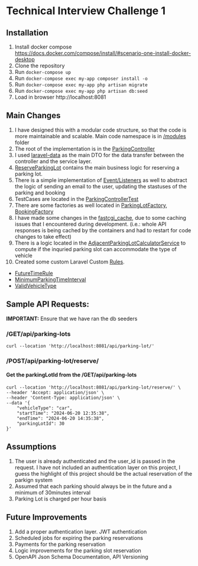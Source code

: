 # Technical Interview Challenge 1

## Installation

1. Install docker compose https://docs.docker.com/compose/install/#scenario-one-install-docker-desktop
2. Clone the repository
2. Run `docker-compose up`
4. Run `docker-compose exec my-app composer install -o`
3. Run `docker-compose exec my-app php artisan migrate`
5. Run `docker-compose exec my-app php artisan db:seed`
6. Load in browser http://localhost:8081

## Main Changes

1. I have designed this with a modular code structure, so that the code is more maintainable and scalable. Main code namespace is in [/modules](https://github.com/inonbaguio/roofr-parking-design/tree/master/src/myapp/modules) folder
2. The root of the implementation is in the [ParkingController](https://github.com/inonbaguio/roofr-parking-design/blob/master/src/myapp/modules/Parking/src/Http/Controllers/ParkingController.php)
3. I used [laravel-data](https://spatie.be/docs/laravel-data/v4/validation/introduction) as the main DTO for the data transfer between the controller and the service layer.
4. [ReserveParkingLot](https://github.com/inonbaguio/roofr-parking-design/blob/master/src/myapp/modules/Parking/src/Actions/ReserveParkingLot.php) contains the main business logic for reserving a parking lot.
5. There is a simple implementation of [Event/Listeners](https://github.com/inonbaguio/roofr-parking-design/blob/master/src/myapp/modules/Booking/src/BookingEventServiceProvider.php) as well to abstract the logic of sending an email to the user, updating the stastuses of the parking and booking
6. TestCases are located in the [ParkingControllerTest](https://github.com/inonbaguio/roofr-parking-design/blob/master/src/myapp/modules/Parking/tests/Api/ParkingControllerTest.php)
7. There are some factories as well located in [ParkingLotFactory](https://github.com/inonbaguio/roofr-parking-design/blob/master/src/myapp/modules/Parking/database/factories/ParkingLotFactory.php), [BookingFactory](https://github.com/inonbaguio/roofr-parking-design/blob/master/src/myapp/modules/Booking/database/factories/BookingFactory.php)
8. I have made some changes in the [fastcgi_cache](https://github.com/inonbaguio/roofr-parking-design/blob/master/nginx/conf.d/app.conf#L40), due to some caching issues that I encountered during development. (i.e.: whole API responses is being cached by the containers and had to restart for code changes to take effect)
9. There is a logic located in the [AdjacentParkingLotCalculatorService](https://github.com/inonbaguio/roofr-parking-design/blob/master/src/myapp/modules/Parking/src/Service/AdjacentParkingSlotCalculatorService.php) to compute if the inquried parking slot can accommodate the type of vehicle
10. Created some custom Laravel Custom [Rules](https://github.com/inonbaguio/roofr-parking-design/tree/master/src/myapp/modules/Parking/src/Http/Rules).
   - [FutureTimeRule](https://github.com/inonbaguio/roofr-parking-design/blob/master/src/myapp/modules/Parking/src/Http/Rules/FutureTimeRule.php)
   - [MinimumParkingTimeInterval](https://github.com/inonbaguio/roofr-parking-design/blob/master/src/myapp/modules/Parking/src/Http/Rules/MinimumParkingTimeInterval.php)
   - [ValidVehicleType](https://github.com/inonbaguio/roofr-parking-design/blob/master/src/myapp/modules/Parking/src/Http/Rules/ValidVehicleType.php)

## Sample API Requests:

**IMPORTANT:** Ensure that we have ran the db seeders

### /GET/api/parking-lots

```
curl --location 'http://localhost:8081/api/parking-lot/'
```

### /POST/api/parking-lot/reserve/
#### Get the parkingLotId from the /GET/api/parking-lots

```
curl --location 'http://localhost:8081/api/parking-lot/reserve/' \
--header 'Accept: application/json' \
--header 'Content-Type: application/json' \
--data '{
    "vehicleType": "car",
    "startTime": "2024-06-20 12:35:38",
    "endTime": "2024-06-20 14:35:38",
    "parkingLotId": 30
}'
```

## Assumptions
1. The user is already authenticated and the user_id is passed in the request. I have not included an authentication layer on this project, I guess the highlight of this project should be the actual reservation of the parkign system
2. Assumed that each parking should always be in the future and a minimum of 30minutes interval
3. Parking Lot is charged per hour basis


## Future Improvements
1. Add a proper authentication layer. JWT authentication
2. Scheduled jobs for expiring the parking reservations
3. Payments for the parking reservation
4. Logic improvements for the parking slot reservation
5. OpenAPI Json Schema Documentation, API Versioning
